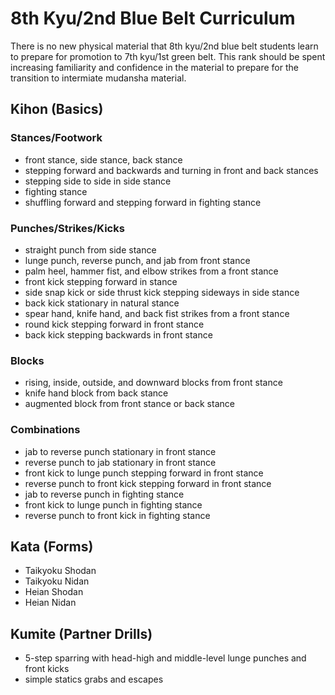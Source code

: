 # 8th Kyu/2nd Blue Belt Curriculum

There is no new physical material that 8th kyu/2nd blue belt students learn to prepare for promotion to 7th kyu/1st
green belt. This rank should be spent increasing familiarity and confidence in the material to prepare for the
transition to intermiate mudansha material.

## Kihon (Basics)

### Stances/Footwork

* front stance, side stance, back stance
* stepping forward and backwards and turning in front and back stances
* stepping side to side in side stance
* fighting stance
* shuffling forward and stepping forward in fighting stance

### Punches/Strikes/Kicks

* straight punch from side stance
* lunge punch, reverse punch, and jab from front stance
* palm heel, hammer fist, and elbow strikes from a front stance
* front kick stepping forward in stance
* side snap kick or side thrust kick stepping sideways in side stance
* back kick stationary in natural stance
* spear hand, knife hand, and back fist strikes from a front stance
* round kick stepping forward in front stance
* back kick stepping backwards in front stance

### Blocks

* rising, inside, outside, and downward blocks from front stance
* knife hand block from back stance
* augmented block from front stance or back stance

### Combinations

* jab to reverse punch stationary in front stance
* reverse punch to jab stationary in front stance
* front kick to lunge punch stepping forward in front stance
* reverse punch to front kick stepping forward in front stance
* jab to reverse punch in fighting stance
* front kick to lunge punch in fighting stance
* reverse punch to front kick in fighting stance

## Kata (Forms)

* Taikyoku Shodan
* Taikyoku Nidan
* Heian Shodan
* Heian Nidan

## Kumite (Partner Drills)

* 5-step sparring with head-high and middle-level lunge punches and front kicks
* simple statics grabs and escapes
